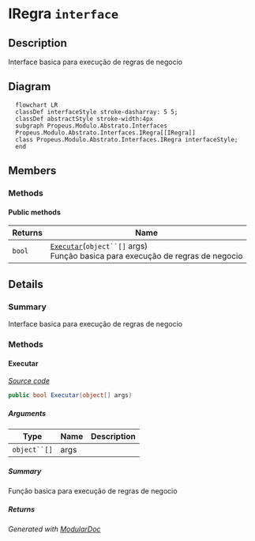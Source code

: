 # IRegra `interface`

## Description
Interface basica para execução de regras de negocio

## Diagram
```mermaid
  flowchart LR
  classDef interfaceStyle stroke-dasharray: 5 5;
  classDef abstractStyle stroke-width:4px
  subgraph Propeus.Modulo.Abstrato.Interfaces
  Propeus.Modulo.Abstrato.Interfaces.IRegra[[IRegra]]
  class Propeus.Modulo.Abstrato.Interfaces.IRegra interfaceStyle;
  end
```

## Members
### Methods
#### Public  methods
| Returns | Name |
| --- | --- |
| `bool` | [`Executar`](#executar)(`object``[]` args)<br>Função basica para execução de regras de negocio |

## Details
### Summary
Interface basica para execução de regras de negocio

### Methods
#### Executar
[*Source code*](https://github.com///blob//src/Propeus.Modulo.IL/Helpers/GeradorHelper.cs#L18)
```csharp
public bool Executar(object[] args)
```
##### Arguments
| Type | Name | Description |
| --- | --- | --- |
| `object``[]` | args |  |

##### Summary
Função basica para execução de regras de negocio

##### Returns


*Generated with* [*ModularDoc*](https://github.com/hailstorm75/ModularDoc)
